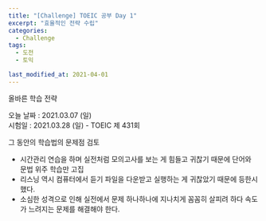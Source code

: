 ```yaml
---
title: "[Challenge] TOEIC 공부 Day 1"
excerpt: "효율적인 전략 수립"
categories:
  - Challenge
tags:
  - 도전
  - 토익

last_modified_at: 2021-04-01
---
```


올바른 학습 전략 

오늘 날짜 : 2021.03.07 (일) <br/>
시험일 : 2021.03.28 (일) - TOEIC 제 431회

그 동안의 학습법의 문제점 검토
- 시간관리 연습을 하며 실전처럼 모의고사를 보는 게 힘들고 귀찮기 때문에 단어와 문법 위주 학습만 고집
- 리스닝 역시 컴퓨터에서 듣기 파일을 다운받고 실행하는 게 귀찮았기 때문에 등한시했다.
- 소심한 성격으로 인해 실전에서 문제 하나하나에 지나치게 꼼꼼히 살피려 하다 속도가 느려지는 문제를 해결해야 한다.
